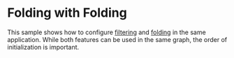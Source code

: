 # Folding with Folding
  

 This sample shows how to configure [filtering](https://docs.yworks.com/yfilesjava/doc/api/#/dguide/filtering) and [folding](https://docs.yworks.com/yfilesjava/doc/api/#/dguide/folding) in the same application. While both features can be used in the same graph, the order of initialization is important.   